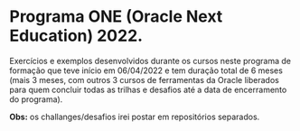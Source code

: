 # Programa ONE (Oracle Next Education) 2022.

Exercícios e exemplos desenvolvidos durante os cursos neste programa de formação que teve início em 06/04/2022 e tem duração total de 6 meses (mais 3 meses, com outros 3 cursos de ferramentas da Oracle liberados para quem concluir todas as trilhas e desafios até a data de encerramento do programa). 

**Obs:** os challanges/desafios irei postar em repositórios separados.
